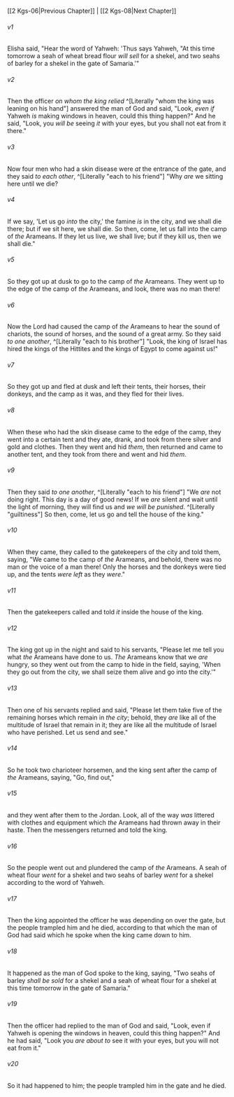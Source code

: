 ﻿---
aliases:
  - 2 Kings 7
---

[[2 Kgs-06|Previous Chapter]] | [[2 Kgs-08|Next Chapter]]

###### v1
Elisha said, "Hear the word of Yahweh: 'Thus says Yahweh, "At this time tomorrow a seah of wheat bread flour _will sell_ for a shekel, and two seahs of barley for a shekel in the gate of Samaria.'"

###### v2
Then the officer _on whom the king relied_ ^[Literally "whom the king was leaning on his hand"] answered the man of God and said, "Look, _even if_ Yahweh _is_ making windows in heaven, could this thing happen?" And he said, "Look, you _will be_ seeing _it_ with your eyes, but you shall not eat from it there."

###### v3
Now four men who had a skin disease were _at_ the entrance of the gate, and they said _to each other_, ^[Literally "each to his friend"] "Why _are_ we sitting here until we die?

###### v4
If we say, 'Let us go _into_ the city,' the famine _is_ in the city, and we shall die there; but if we sit here, we shall die. So then, come, let us fall into the camp of _the_ Arameans. If they let us live, we shall live; but if they kill us, then we shall die."

###### v5
So they got up at dusk to go to the camp of _the_ Arameans. They went up to the edge of the camp of _the_ Arameans, and look, there was no man there!

###### v6
Now the Lord had caused the camp of _the_ Arameans to hear the sound of chariots, the sound of horses, and the sound of a great army. So they said _to one another_, ^[Literally "each to his brother"] "Look, the king of Israel has hired the kings of the Hittites and the kings of Egypt to come against us!"

###### v7
So they got up and fled at dusk and left their tents, their horses, their donkeys, and the camp as it was, and they fled for their lives.

###### v8
When these who had the skin disease came to the edge of the camp, they went into a certain tent and they ate, drank, and took from there silver and gold and clothes. Then they went and hid _them_, then returned and came to another tent, and they took from there and went and hid _them_.

###### v9
Then they said _to one another_, ^[Literally "each to his friend"] "We _are_ not doing right. This day is a day of good news! If we _are_ silent and wait until the light of morning, they will find us and _we will be punished_. ^[Literally "guiltiness"] So then, come, let us go and tell the house of the king."

###### v10
When they came, they called to the gatekeepers of the city and told them, saying, "We came to the camp of _the_ Arameans, and behold, there was no man or the voice of a man there! Only the horses and the donkeys were tied up, and the tents _were left_ as they _were_."

###### v11
Then the gatekeepers called and told _it_ inside the house of the king.

###### v12
The king got up in the night and said to his servants, "Please let me tell you what _the_ Arameans have done to us. _The_ Arameans know that we _are_ hungry, so they went out from the camp to hide in the field, saying, 'When they go out from the city, we shall seize them alive and go into the city.'"

###### v13
Then one of his servants replied and said, "Please let them take five of the remaining horses which remain in _the city_; behold, they _are_ like all of the multitude of Israel that remain in it; they are like all the multitude of Israel who have perished. Let us send and see."

###### v14
So he took two charioteer horsemen, and the king sent after the camp of _the_ Arameans, saying, "Go, find out,"

###### v15
and they went after them to the Jordan. Look, all of the way _was_ littered with clothes and equipment which _the_ Arameans had thrown away in their haste. Then the messengers returned and told the king.

###### v16
So the people went out and plundered the camp of _the_ Arameans. A seah of wheat flour _went_ for a shekel and two seahs of barley _went_ for a shekel according to the word of Yahweh.

###### v17
Then the king appointed the officer he was depending on over the gate, but the people trampled him and he died, according to that which the man of God had said which he spoke when the king came down to him.

###### v18
It happened as the man of God spoke to the king, saying, "Two seahs of barley _shall be sold_ for a shekel and a seah of wheat flour for a shekel at this time tomorrow in the gate of Samaria."

###### v19
Then the officer had replied to the man of God and said, "Look, even if Yahweh is opening the windows in heaven, could this thing happen?" And he had said, "Look you _are about to_ see it with your eyes, but you will not eat from it."

###### v20
So it had happened to him; the people trampled him in the gate and he died.